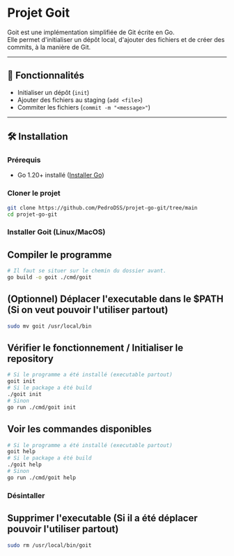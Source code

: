 # Projet Goit

Goit est une implémentation simplifiée de Git écrite en Go.  
Elle permet d'initialiser un dépôt local, d'ajouter des fichiers et de créer des commits, à la manière de Git.

---

## 🚀 Fonctionnalités

- Initialiser un dépôt (`init`)
- Ajouter des fichiers au staging (`add <file>`)
- Commiter les fichiers (`commit -m "<message>"`)

---

## 🛠️ Installation

### Prérequis
- Go 1.20+ installé ([Installer Go](https://golang.org/doc/install))

### Cloner le projet
```bash
git clone https://github.com/PedroDSS/projet-go-git/tree/main
cd projet-go-git
```

### Installer Goit (Linux/MacOS)
## Compiler le programme
```bash
# Il faut se situer sur le chemin du dossier avant.
go build -o goit ./cmd/goit
```

## (Optionnel) Déplacer l'executable dans le $PATH (Si on veut pouvoir l'utiliser partout)
```bash
sudo mv goit /usr/local/bin
```

## Vérifier le fonctionnement / Initialiser le repository
```bash
# Si le programme a été installé (executable partout)
goit init
# Si le package a été build
./goit init
# Sinon
go run ./cmd/goit init
```

## Voir les commandes disponibles
```bash
# Si le programme a été installé (executable partout)
goit help
# Si le package a été build
./goit help
# Sinon
go run ./cmd/goit help
```

### Désintaller
## Supprimer l'executable (Si il a été déplacer pouvoir l'utiliser partout)
```bash
sudo rm /usr/local/bin/goit
```